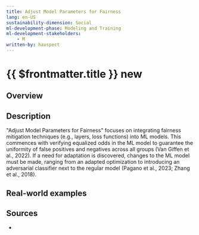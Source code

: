 ```yaml
---
title: Adjust Model Parameters for Fairness
lang: en-US
sustainability-dimension: Social
ml-development-phase: Modeling and Training
ml-development-stakeholders: 
    - M
written-by: havspect
---
```


<script setup>
import DPOverview from '../../components/DPOverview.vue'
</script>


# {{ $frontmatter.title }} <Badge type="tip">new</Badge>

## Overview
<DPOverview />

## Description
"Adjust Model Parameters for Fairness" focuses on integrating fairness mitigation techniques (e.g., layers, loss functions) into ML models. This commences with verifying equalized odds in the ML model to guarantee the uniformity of false positives and negatives across all groups (Van Giffen et al., 2022). If a need for adaptation is discovered, changes to the ML model must be made, ranging from an adapted optimization to introducing an adversarial classifier next to the regular model (Pagano et al., 2023; Zhang et al., 2018).

## Real-world examples 


## Sources 

- 